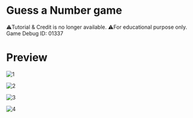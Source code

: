 # Guess a Number game
⚠️Tutorial & Credit is no longer available.
⚠️For educational purpose only.
Game Debug ID: 01337
<h1>Preview</h1>

![1](https://user-images.githubusercontent.com/59310592/204082919-6a663903-275a-4706-873c-ed4565c7f13f.png)

![2](https://user-images.githubusercontent.com/59310592/204082928-e3e9b159-6881-4529-bceb-e0047244a822.png)

![3](https://user-images.githubusercontent.com/59310592/204082931-fc568043-0d84-43f2-8b3b-edbb6c2bde9c.png)

![4](https://user-images.githubusercontent.com/59310592/204082933-940fe41b-8e96-496b-8b3d-a1d14139764f.png)
